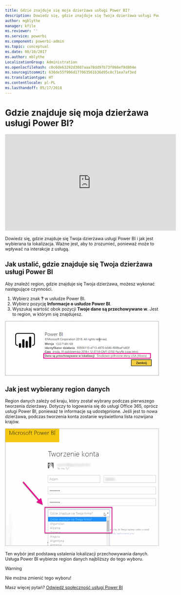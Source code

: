 ```yaml
---
title: Gdzie znajduje się moja dzierżawa usługi Power BI?
description: Dowiedz się, gdzie znajduje się Twoja dzierżawa usługi Power BI i jak jest wybierana ta lokalizacja. Ważne jest, aby to zrozumieć, ponieważ może to wpływać na interakcje z usługą.
author: mgblythe
manager: kfile
ms.reviewer: ''
ms.service: powerbi
ms.component: powerbi-admin
ms.topic: conceptual
ms.date: 08/10/2017
ms.author: mblythe
LocalizationGroup: Administration
ms.openlocfilehash: c0c6de63292d3087aaa78dd97b73f868ef9d804e
ms.sourcegitcommit: 638de55f996d177063561b36d95c8c71ea7af3ed
ms.translationtype: HT
ms.contentlocale: pl-PL
ms.lasthandoff: 05/17/2018
---
```

# <a name="where-is-my-power-bi-tenant-located"></a>Gdzie znajduje się moja dzierżawa usługi Power BI?
<iframe width="560" height="315" src="https://www.youtube.com/embed/0fOxaHJPvdM?showinfo=0" frameborder="0" allowfullscreen></iframe>

Dowiedz się, gdzie znajduje się Twoja dzierżawa usługi Power BI i jak jest wybierana ta lokalizacja. Ważne jest, aby to zrozumieć, ponieważ może to wpływać na interakcje z usługą.

## <a name="how-to-determine-where-your-power-bi-tenant-is-located"></a>Jak ustalić, gdzie znajduje się Twoja dzierżawa usługi Power BI
Aby znaleźć region, gdzie znajduje się Twoja dzierżawa, możesz wykonać następujące czynności.

1. Wybierz znak **?** w usłudze Power BI.
2. Wybierz pozycję **Informacje o usłudze Power BI**.
3. Wyszukaj wartość obok pozycji **Twoje dane są przechowywane w**. Jest to region, w którym się znajdujesz.

![](media/service-admin-where-is-my-tenant-located/power-bi-data-region.png)

## <a name="how-the-data-region-is-selected"></a>Jak jest wybierany region danych
Region danych zależy od kraju, który został wybrany podczas pierwszego tworzenia dzierżawy. Dotyczy to logowania się do usługi Office 365, oprócz usługi Power BI, ponieważ te informacje są udostępnione. Jeśli jest to nowa dzierżawa, podczas tworzenia konta zostanie wyświetlona lista rozwijana krajów.

![](media/service-admin-where-is-my-tenant-located/sign-up-country-selection.png)

Ten wybór jest podstawą ustalenia lokalizacji przechowywania danych. Usługa Power BI wybierze region danych najbliższy do tego wyboru.

> [!WARNING]
> Nie można zmienić tego wyboru!
> 
> 

Masz więcej pytań? [Odwiedź społeczność usługi Power BI](http://community.powerbi.com/)

